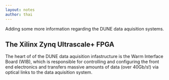 ```yaml
---
layout: notes
author: thai
---
```


Adding some more information regarding the DUNE data aquisition systems.

## The Xilinx Zynq Ultrascale+ FPGA 
The heart of of the DUNE data aquisition infastructure is the Warm Interface Board (WIB), which is responsible for controlling and configuring the front end electronics and transfers massive amounts of data (over 40Gb/s!) via optical links to the data aquisition system.


